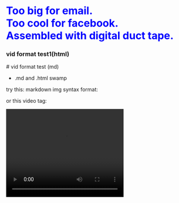   <link rel="stylesheet" href="styles.css">

<style>
h1   {color: blue;}
</style>

<h1>Too big for email.<br>
Too cool for facebook.<br>
Assembled with digital duct tape.
</h1>
<h3>vid format test1(html)</h3>
# vid format test  (md)

- .md and .html swamp

try this:  markdown img syntax format:  


or this video tag:  

<video width="320" height="240" controls>
  <source src="IMG_0712.MOV" type="video/mp4">

Your browser does not support the video tag.
</video>

or this video tag larger: 

<video width="640" height="480" controls>
  <source src="IMG_0712.MOV" type="video/mp4">

Your browser does not support the video tag.
</video>  

unconstrained vid:  

<video  controls>
  <source src="IMG_0712.MOV" type="video/mp4">

Your browser does not support the video tag.
</video>
